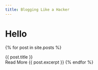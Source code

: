 ```yaml
---
title: Blogging Like a Hacker
---
```


# Hello

{% for post in site.posts %}
<md-card>
  <md-card-header>
    <div class="md-title">{{ post.title }}</div>
  </md-card-header>
  <md-card-actions>
    <md-button class="md-raised md-primary" href="{{ post.url }}">Read More</md-button>
  </md-card-actions>
  <md-card-content>
    {{ post.excerpt }}
  </md-card-content>
</md-card>
{% endfor %}

